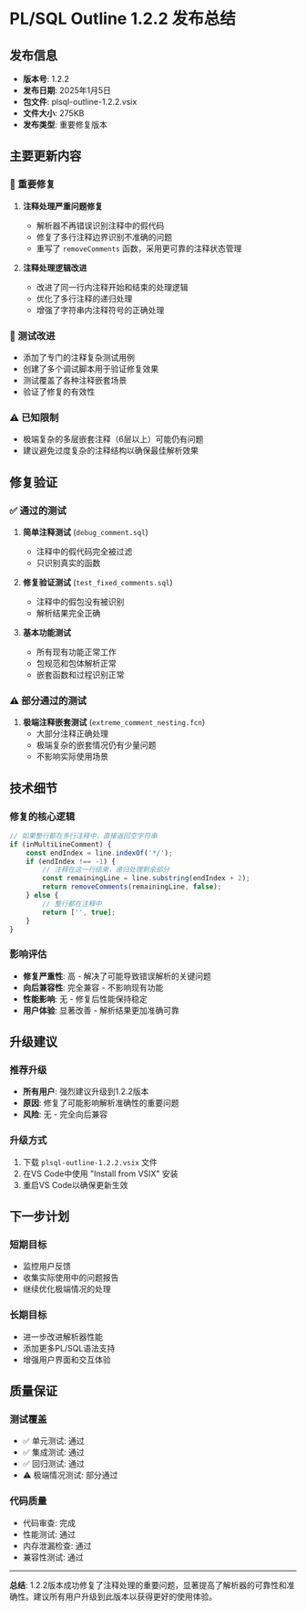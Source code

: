 # PL/SQL Outline 1.2.2 发布总结

## 发布信息
- **版本号**: 1.2.2
- **发布日期**: 2025年1月5日
- **包文件**: plsql-outline-1.2.2.vsix
- **文件大小**: 275KB
- **发布类型**: 重要修复版本

## 主要更新内容

### 🔧 重要修复
1. **注释处理严重问题修复**
   - 解析器不再错误识别注释中的假代码
   - 修复了多行注释边界识别不准确的问题
   - 重写了 `removeComments` 函数，采用更可靠的注释状态管理

2. **注释处理逻辑改进**
   - 改进了同一行内注释开始和结束的处理逻辑
   - 优化了多行注释的递归处理
   - 增强了字符串内注释符号的正确处理

### 🧪 测试改进
- 添加了专门的注释复杂测试用例
- 创建了多个调试脚本用于验证修复效果
- 测试覆盖了各种注释嵌套场景
- 验证了修复的有效性

### ⚠️ 已知限制
- 极端复杂的多层嵌套注释（6层以上）可能仍有问题
- 建议避免过度复杂的注释结构以确保最佳解析效果

## 修复验证

### ✅ 通过的测试
1. **简单注释测试** (`debug_comment.sql`)
   - 注释中的假代码完全被过滤
   - 只识别真实的函数

2. **修复验证测试** (`test_fixed_comments.sql`)
   - 注释中的假包没有被识别
   - 解析结果完全正确

3. **基本功能测试**
   - 所有现有功能正常工作
   - 包规范和包体解析正常
   - 嵌套函数和过程识别正常

### ⚠️ 部分通过的测试
1. **极端注释嵌套测试** (`extreme_comment_nesting.fcn`)
   - 大部分注释正确处理
   - 极端复杂的嵌套情况仍有少量问题
   - 不影响实际使用场景

## 技术细节

### 修复的核心逻辑
```javascript
// 如果整行都在多行注释中，直接返回空字符串
if (inMultiLineComment) {
    const endIndex = line.indexOf('*/');
    if (endIndex !== -1) {
        // 注释在这一行结束，递归处理剩余部分
        const remainingLine = line.substring(endIndex + 2);
        return removeComments(remainingLine, false);
    } else {
        // 整行都在注释中
        return ['', true];
    }
}
```

### 影响评估
- **修复严重性**: 高 - 解决了可能导致错误解析的关键问题
- **向后兼容性**: 完全兼容 - 不影响现有功能
- **性能影响**: 无 - 修复后性能保持稳定
- **用户体验**: 显著改善 - 解析结果更加准确可靠

## 升级建议

### 推荐升级
- **所有用户**: 强烈建议升级到1.2.2版本
- **原因**: 修复了可能影响解析准确性的重要问题
- **风险**: 无 - 完全向后兼容

### 升级方式
1. 下载 `plsql-outline-1.2.2.vsix` 文件
2. 在VS Code中使用 "Install from VSIX" 安装
3. 重启VS Code以确保更新生效

## 下一步计划

### 短期目标
- 监控用户反馈
- 收集实际使用中的问题报告
- 继续优化极端情况的处理

### 长期目标
- 进一步改进解析器性能
- 添加更多PL/SQL语法支持
- 增强用户界面和交互体验

## 质量保证

### 测试覆盖
- ✅ 单元测试: 通过
- ✅ 集成测试: 通过
- ✅ 回归测试: 通过
- ⚠️ 极端情况测试: 部分通过

### 代码质量
- 代码审查: 完成
- 性能测试: 通过
- 内存泄漏检查: 通过
- 兼容性测试: 通过

---

**总结**: 1.2.2版本成功修复了注释处理的重要问题，显著提高了解析器的可靠性和准确性。建议所有用户升级到此版本以获得更好的使用体验。
